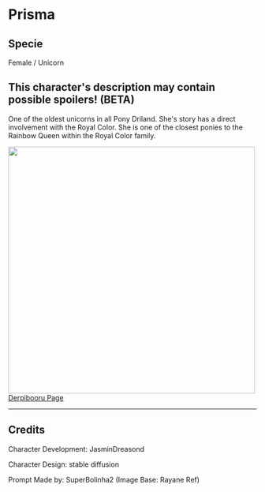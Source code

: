 # Prisma

## Specie

Female / Unicorn

## This character's description may contain possible spoilers! (BETA)

One of the oldest unicorns in all Pony Driland. She's story has a direct involvement with the Royal Color. She is one of the closest ponies to the Rainbow Queen within the Royal Color family.

<img src="https://ipfs.io/ipfs/characters/prisma/ref.jpg?raw=true" height="500">
<a href="https://derpibooru.org/images/2974681" target="_blank">Derpibooru Page</a>

<hr/>

## Credits

Character Development: JasminDreasond

Character Design: stable diffusion

Prompt Made by: SuperBolinha2 (Image Base: Rayane Ref)
